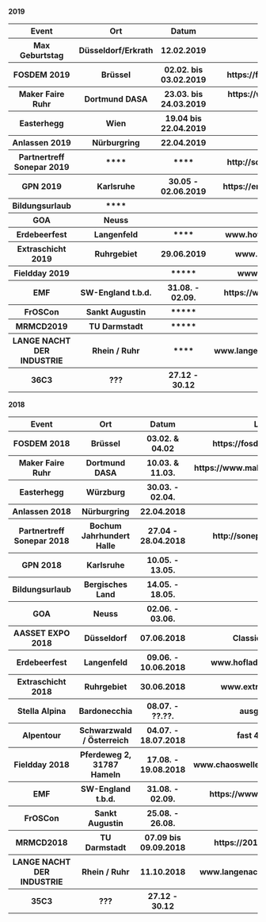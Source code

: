 **2019**

<TABLE>

<tr><th width=25%>Event</th><th width=25%>Ort</th><th width=20% >Datum</th><th width=30% >Link</th></tr>

<tr><th>   Max Geburtstag    </th><th>  Düsseldorf/Erkrath  </th><th>   12.02.2019  </th><th>             </th></tr>

<tr><th> FOSDEM 2019 </th><th> Brüssel </th><th> 02.02. bis 03.02.2019 </th><th> https://fosdem.org/2019/ </th></tr>

<tr><th> Maker Faire Ruhr </th><th>  Dortmund DASA </th><th>  23.03. bis 24.03.2019          </th><th>         https://www.makerfaire-ruhr.com/      </th></tr>


<tr><th> Easterhegg</th><th>Wien </th><th>     19.04 bis 22.04.2019   </th><th>               </th></tr>

<tr><th>Anlassen 2019</th><th>Nürburgring</th><th>22.04.2019</th><th>               </th></tr>

<tr><th> Partnertreff Sonepar 2019</th><th>****  </th><th>**** </th><th>http://sonepar-events.de              </th></tr>
  
<tr><th>   GPN 2019      </th><th> Karlsruhe       </th><th> 30.05 - 02.06.2019  </th><th> https://entropia.de/Termine   </th></tr>
<tr><th>   Bildungsurlaub   </th><th>  ****    </th><th>          </th><th>               </th></tr>
<tr><th>   GOA      </th><th>    Neuss     </th><th>            </th><th>               </th></tr>

<tr><th>  Erdebeerfest </th><th>    Langenfeld </th><th>     ****  </th><th>   www.hofladen-weeger.de            </th></tr>

<tr><th>   Extraschicht 2019      </th><th>  Ruhrgebiet       </th><th>       29.06.2019     </th><th> www.extraschicht.de             </th></tr>

<tr><th>   Fieldday 2019  </th><th>    </th><th>    *****  </th><th>  www.chaoswelle.de</th></tr>

<tr><th>   EMF      </th><th>   SW-England t.b.d.      </th><th>   31.08. - 02.09.        </th><th>      https://www.emfcamp.org/         </th></tr>

<tr><th>   FrOSCon      </th><th>  Sankt Augustin      </th><th>   *****       </th><th>   ....          </th></tr>


<tr><th>MRMCD2019 </th><th>  TU Darmstadt  </th><th>  *****   </th><th> *****  </th></tr>



<tr><th>LANGE NACHT DER INDUSTRIE  </th><th>  Rhein / Ruhr  </th><th>  **** </th><th> www.langenachtderindustrie.de </th></tr>

<tr><th>   36C3   </th><th>   ???    </th><th>   27.12 - 30.12        </th><th>             </th></tr>

</TABLE>

**2018**

<TABLE>
<tr><th width=25%>Event</th><th width=25%>Ort</th><th width=20% >Datum</th><th width=30% >Link</th></tr>
<tr><th> FOSDEM 2018 </th><th> Brüssel </th><th> 03.02. & 04.02 </th><th> https://fosdem.org/2018/ </th></tr>
<tr><th> Maker Faire Ruhr </th><th>  Dortmund DASA </th><th>  10.03. & 11.03.          </th><th>         https://www.makerfaire-ruhr.com/      </th></tr>
<tr><th> Easterhegg</th><th>Würzburg  </th><th>     30.03. - 02.04.     </th><th>               </th></tr>
<tr><th>Anlassen 2018</th><th>Nürburgring</th><th>22.04.2018</th><th>               </th></tr>
<tr><th> Partnertreff Sonepar 2018</th><th>Bochum Jahrhundert Halle </th><th>27.04 - 28.04.2018</th><th>http://sonepar-events.de              </th></tr>
  
<tr><th>   GPN 2018      </th><th> Karlsruhe       </th><th>  10.05. - 13.05.      </th><th>               </th></tr>
<tr><th>   Bildungsurlaub   </th><th>  Bergisches Land      </th><th>  14.05. - 18.05.          </th><th>               </th></tr>
<tr><th>   GOA      </th><th>    Neuss     </th><th>     02.06. - 03.06.       </th><th>               </th></tr>
<tr><th>   AASSET EXPO 2018     </th><th>    Düsseldorf </th><th>     07.06.2018   </th><th>   Classic Remise </th></tr>
<tr><th>  Erdebeerfest </th><th>    Langenfeld </th><th>     09.06. - 10.06.2018       </th><th>   www.hofladen-weeger.de            </th></tr>

<tr><th>   Extraschicht 2018      </th><th>  Ruhrgebiet       </th><th>       30.06.2018     </th><th> www.extraschicht.de             </th></tr>
<tr><th>   Stella Alpina      </th><th>   Bardonecchia      </th><th>    08.07. - ??.??.        </th><th>  ausgefallen             </th></tr>

<tr><th>   Alpentour  </th><th>  Schwarzwald / Österreich      </th><th>    04.07. - 18.07.2018   </th><th>  fast 4000Km             </th></tr>

<tr><th>   Fieldday 2018  </th><th>  Pferdeweg 2, 31787 Hameln   </th><th>    17.08. - 19.08.2018   </th><th>  www.chaoswelle.de/Fieldday_2018</th></tr>

<tr><th>   EMF      </th><th>   SW-England t.b.d.      </th><th>   31.08. - 02.09.        </th><th>      https://www.emfcamp.org/         </th></tr>
<tr><th>   FrOSCon      </th><th>  Sankt Augustin      </th><th>   25.08. - 26.08.        </th><th>   ....          </th></tr>


<tr><th>MRMCD2018 </th><th>  TU Darmstadt  </th><th>  07.09 bis 09.09.2018 </th><th> https://2018.mrmcd.net/ </th></tr>


<tr><th>LANGE NACHT DER INDUSTRIE  </th><th>  Rhein / Ruhr  </th><th>  11.10.2018 </th><th> www.langenachtderindustrie.de </th></tr>

<tr><th>   35C3   </th><th>   ???    </th><th>   27.12 - 30.12        </th><th>             </th></tr>
</TABLE>


